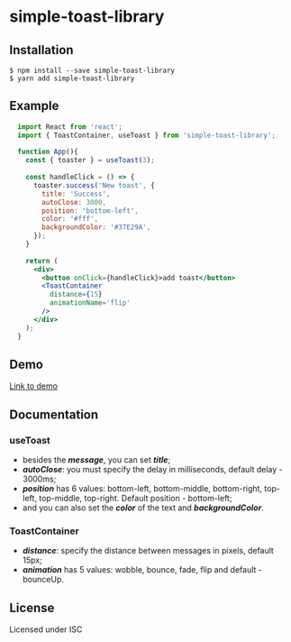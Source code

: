 # simple-toast-library

## Installation

```
$ npm install --save simple-toast-library
$ yarn add simple-toast-library
```

## Example

```jsx
  import React from 'react';
  import { ToastContainer, useToast } from 'simple-toast-library';
  
  function App(){
    const { toaster } = useToast(3);
    
    const handleClick = () => {
      toaster.success('New toast', {
        title: 'Success',
        autoClose: 3000,
        position: 'bottom-left',
        color: '#fff',
        backgroundColor: '#37E29A',
      });
    }
    
    return (
      <div>
        <button onClick={handleClick}>add toast</button>
        <ToastContainer
          distance={15}
          animationName='flip'
        />
      </div>
    );
  }
```

## Demo

[Link to demo](https://alex-sapon.github.io/toast-lib/)

## Documentation

### useToast

- besides the ***message***, you can set ***title***;
- ***autoClose***: you must specify the delay in milliseconds, default delay - 3000ms;
- ***position*** has 6 values: bottom-left, bottom-middle, bottom-right, top-left, top-middle, top-right. Default 
  position - bottom-left;
- and you can also set the ***color*** of the text and ***backgroundColor***.

### ToastContainer

- ***distance***: specify the distance between messages in pixels, default 15px;
- ***animation*** has 5 values: wobble, bounce, fade, flip and default - bounceUp.

## License

Licensed under ISC

